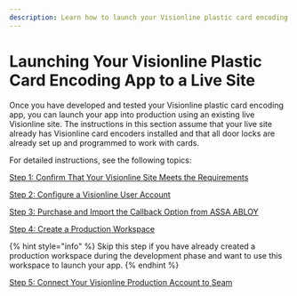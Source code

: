 ```yaml
---
description: Learn how to launch your Visionline plastic card encoding app into production.
---
```


# Launching Your Visionline Plastic Card Encoding App to a Live Site

Once you have developed and tested your Visionline plastic card encoding app, you can launch your app into production using an existing live Visionline site. The instructions in this section assume that your live site already has Visionline card encoders installed and that all door locks are already set up and programmed to work with cards.&#x20;

For detailed instructions, see the following topics:

[Step 1: Confirm That Your Visionline Site Meets the Requirements](step-1-confirm-that-your-visionline-site-meets-the-requirements.md)

[Step 2: Configure a Visionline User Account](step-2-configure-a-visionline-user-account.md)

[Step 3: Purchase and Import the Callback Option from ASSA ABLOY](step-3-purchase-and-import-the-callback-option-from-assa-abloy.md)

[Step 4: Create a Production Workspace](step-4-create-a-production-workspace.md)

{% hint style="info" %}
Skip this step if you have already created a production workspace during the development phase and want to use this workspace to launch your app.
{% endhint %}

[Step 5: Connect Your Visionline Production Account to Seam](../../../../assa-abloy-visionline-access-control-system-in-development/visionline-acs-setup-instructions/developing-and-launching-your-visionline-plastic-card-encoding-app/launching-your-visionline-plastic-card-encoding-app-to-a-live-site/step-5-connect-your-visionline-production-account-to-seam.md)
